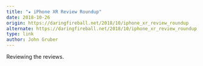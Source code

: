 ```yaml
---
title: "★ iPhone XR Review Roundup"
date: 2018-10-26
origin: https://daringfireball.net/2018/10/iphone_xr_review_roundup
alternate: https://daringfireball.net/2018/10/iphone_xr_review_roundup
type: link
author: John Gruber
---
```


Reviewing the reviews.

